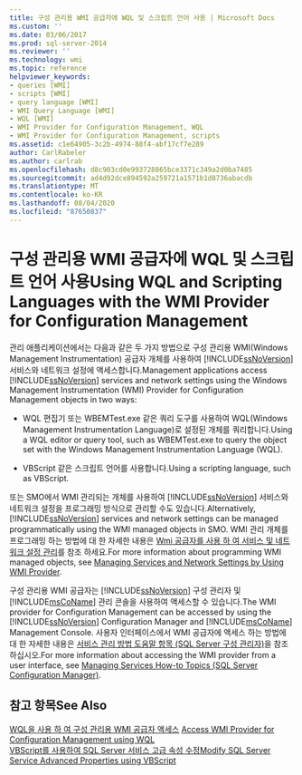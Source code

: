```yaml
---
title: 구성 관리용 WMI 공급자에 WQL 및 스크립트 언어 사용 | Microsoft Docs
ms.custom: ''
ms.date: 03/06/2017
ms.prod: sql-server-2014
ms.reviewer: ''
ms.technology: wmi
ms.topic: reference
helpviewer_keywords:
- queries [WMI]
- scripts [WMI]
- query language [WMI]
- WMI Query Language [WMI]
- WQL [WMI]
- WMI Provider for Configuration Management, WQL
- WMI Provider for Configuration Management, scripts
ms.assetid: c1e64905-3c2b-4974-88f4-abf17cf7e289
author: CarlRabeler
ms.author: carlrab
ms.openlocfilehash: d8c903cd0e993728865bce3371c349a2d0ba7485
ms.sourcegitcommit: ad4d92dce894592a259721a1571b1d8736abacdb
ms.translationtype: MT
ms.contentlocale: ko-KR
ms.lasthandoff: 08/04/2020
ms.locfileid: "87650837"
---
```

# <a name="using-wql-and-scripting-languages-with-the-wmi-provider-for-configuration-management"></a><span data-ttu-id="6e125-102">구성 관리용 WMI 공급자에 WQL 및 스크립트 언어 사용</span><span class="sxs-lookup"><span data-stu-id="6e125-102">Using WQL and Scripting Languages with the WMI Provider for Configuration Management</span></span>
  <span data-ttu-id="6e125-103">관리 애플리케이션에서는 다음과 같은 두 가지 방법으로 구성 관리용 WMI(Windows Management Instrumentation) 공급자 개체를 사용하여 [!INCLUDE[ssNoVersion](../../includes/ssnoversion-md.md)] 서비스와 네트워크 설정에 액세스합니다.</span><span class="sxs-lookup"><span data-stu-id="6e125-103">Management applications access [!INCLUDE[ssNoVersion](../../includes/ssnoversion-md.md)] services and network settings using the Windows Management Instrumentation (WMI) Provider for Configuration Management objects in two ways:</span></span>  
  
-   <span data-ttu-id="6e125-104">WQL 편집기 또는 WBEMTest.exe 같은 쿼리 도구를 사용하여 WQL(Windows Management Instrumentation Language)로 설정된 개체를 쿼리합니다.</span><span class="sxs-lookup"><span data-stu-id="6e125-104">Using a WQL editor or query tool, such as WBEMTest.exe to query the object set with the Windows Management Instrumentation Language (WQL).</span></span>  
  
-   <span data-ttu-id="6e125-105">VBScript 같은 스크립트 언어를 사용합니다.</span><span class="sxs-lookup"><span data-stu-id="6e125-105">Using a scripting language, such as VBScript.</span></span>  
  
 <span data-ttu-id="6e125-106">또는 SMO에서 WMI 관리되는 개체를 사용하여 [!INCLUDE[ssNoVersion](../../includes/ssnoversion-md.md)] 서비스와 네트워크 설정을 프로그래밍 방식으로 관리할 수도 있습니다.</span><span class="sxs-lookup"><span data-stu-id="6e125-106">Alternatively, [!INCLUDE[ssNoVersion](../../includes/ssnoversion-md.md)] services and network settings can be managed programmatically using the WMI managed objects in SMO.</span></span> <span data-ttu-id="6e125-107">WMI 관리 개체를 프로그래밍 하는 방법에 대 한 자세한 내용은 [Wmi 공급자를 사용 하 여 서비스 및 네트워크 설정 관리](../server-management-objects-smo/tasks/managing-services-and-network-settings-by-using-wmi-provider.md)를 참조 하세요.</span><span class="sxs-lookup"><span data-stu-id="6e125-107">For more information about programming WMI managed objects, see [Managing Services and Network Settings by Using WMI Provider](../server-management-objects-smo/tasks/managing-services-and-network-settings-by-using-wmi-provider.md).</span></span>  
  
 <span data-ttu-id="6e125-108">구성 관리용 WMI 공급자는 [!INCLUDE[ssNoVersion](../../includes/ssnoversion-md.md)] 구성 관리자 및 [!INCLUDE[msCoName](../../includes/msconame-md.md)] 관리 콘솔을 사용하여 액세스할 수 있습니다.</span><span class="sxs-lookup"><span data-stu-id="6e125-108">The WMI provider for Configuration Management can be accessed by using the [!INCLUDE[ssNoVersion](../../includes/ssnoversion-md.md)] Configuration Manager and [!INCLUDE[msCoName](../../includes/msconame-md.md)] Management Console.</span></span> <span data-ttu-id="6e125-109">사용자 인터페이스에서 WMI 공급자에 액세스 하는 방법에 대 한 자세한 내용은 [서비스 관리 방법 도움말 항목 &#40;SQL Server 구성 관리자&#41;](../../database-engine/managing-services-how-to-topics-sql-server-configuration-manager.md)을 참조 하십시오.</span><span class="sxs-lookup"><span data-stu-id="6e125-109">For more information about accessing the WMI provider from a user interface, see [Managing Services How-to Topics &#40;SQL Server Configuration Manager&#41;](../../database-engine/managing-services-how-to-topics-sql-server-configuration-manager.md).</span></span>  
  
## <a name="see-also"></a><span data-ttu-id="6e125-110">참고 항목</span><span class="sxs-lookup"><span data-stu-id="6e125-110">See Also</span></span>  
 <span data-ttu-id="6e125-111">[WQL을 사용 하 여 구성 관리용 WMI 공급자 액세스](access-wmi-provider-for-configuration-management-using-wql.md) </span><span class="sxs-lookup"><span data-stu-id="6e125-111">[Access WMI Provider for Configuration Management using WQL](access-wmi-provider-for-configuration-management-using-wql.md) </span></span>  
 [<span data-ttu-id="6e125-112">VBScript를 사용하여 SQL Server 서비스 고급 속성 수정</span><span class="sxs-lookup"><span data-stu-id="6e125-112">Modify SQL Server Service Advanced Properties using VBScript</span></span>](access-wmi-provider-for-configuration-management-using-vbscript.md)  
  
  

